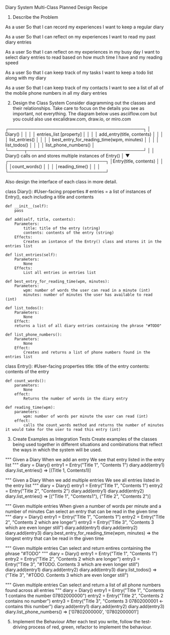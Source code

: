 Diary System Multi-Class Planned Design Recipe

1. Describe the Problem

As a user
So that I can record my experiences
I want to keep a regular diary

As a user
So that I can reflect on my experiences
I want to read my past diary entries

As a user
So that I can reflect on my experiences in my busy day
I want to select diary entries to read based on how much time I have and my reading speed

As a user
So that I can keep track of my tasks
I want to keep a todo list along with my diary

As a user
So that I can keep track of my contacts
I want to see a list of all of the mobile phone numbers in all my diary entries

2. Design the Class System
Consider diagramming out the classes and their relationships. Take care to focus on the details you see as important, not everything. The diagram below uses asciiflow.com but you could also use excalidraw.com, draw.io, or miro.com


  ┌───────────────────────────────────────────┐
  │ Diary()                                   │
  │                                           │
  │ entries_list [property]                   │
  │                                           │
  │ add_entry(title, contents)                │
  │                                           │
  │ list_entries()                            │
  │                                           │
  │ best_entry_for_reading_time(wpm, minutes) │
  │                                           │
  │ list_todos()                              │
  │                                           │
  │ list_phone_numbers()                      │
  └─────┬─────────────────────────────────────┘
        │
        │  Diary() calls on and stores multiple instances of Entry()
        │
        ▼
  ┌───────────────────────────────┐
  │Entry(title, contents)         │
  │                               │
  │count_words()                  │
  │                               │
  │reading_time()                 │
  │                               │
  └───────────────────────────────┘

Also design the interface of each class in more detail.

class Diary():
    #User-facing properties
    # entries = a list of instances of Entry(), each including a title and contents

    def __init__(self):
        pass

    def add(self, title, contents):
        Parameters:
            title: title of the entry (string)
            contents: contents of the entry (string)
        Effects:
            Creates an isntance of the Entry() class and stores it in the entries list

    def list_entries(self):
        Parameters:
            None
        Effects:
            List all entries in entries list

    def best_entry_for_reading_time(wpm, minutes):
        Parameters:
            wpm: number of words the user can read in a minute (int)
            minutes: number of minutes the user has available to read (int)

    def list_todos():
        Parameters:
            None
        Effect:
        returns a list of all diary entries containing the phrase "#TODO"

    def list_phone_numbers():
        Parameters:
            None
        Effect:
            Creates and returns a list of phone numbers found in the entries list


class Entry():
    #User-facing properties
        title: title of the entry
        contents: contents of the entry

    def count_words():
        parameters: 
            None
        effect:
            Returns the number of words in the diary entry

    def reading_time(wpm):
        parameters:
            wpm: number of words per minute the user can read (int)
        effect:
            calls the count_words method and returns the number of minutes it would take for the user to read this entry (int)


3. Create Examples as Integration Tests
Create examples of the classes being used together in different situations and combinations that reflect the ways in which the system will be used.

"""
Given a Diary
When we add an entry
We see that entry listed in the entry list
"""
diary = Diary()
entry1 = Entry("Title 1", "Contents 1")
diary.add(entry1)
diary.list_entries() => [(Title 1, Contents1)]

"""
Given a Diary
When we add multiple entries
We see all entries listed in the entry list
"""
diary = Diary()
entry1 = Entry("Title 1", "Contents 1")
entry2 = Entry("Title 2", "Contents 2")
diary.add(entry1)
diary.add(entry2)
diary.list_entries() => [("Title 1", "Contents1"), ("Title 2", "Contents 2")]

"""
Given multiple entries
When given a number of words per minute and a number of minutes
Can select an entry that can be read in the given time
"""
diary = Diary()
entry1 = Entry("Title 1", "Contents 1")
entry2 = Entry("Title 2", "Contents 2 which are longer")
entry3 = Entry("Title 3", "Contents 3 which are even longer still")
diary.add(entry1)
diary.add(entry2)
diary.add(entry3)
diary.best_entry_for_reading_time(wpm, minutes) => the longest entry that can be read in the given time

"""
Given multiple entries
Can select and return entires containing the phrase "#TODO"
"""
diary = Diary()
entry1 = Entry("Title 1", "Contents 1")
entry2 = Entry("Title 2", "Contents 2 which are longer")
entry3 = Entry("Title 3", "#TODO. Contents 3 which are even longer still")
diary.add(entry1)
diary.add(entry2)
diary.add(entry3)
diary.list_todos() => ("Title 3", "#TODO. Contents 3 which are even longer still")

"""
Given multiple entries
Can select and return a list of all phone numbers found across all entries
"""
diary = Diary()
entry1 = Entry("Title 1", "Contents 1 contains the number 07802000000")
entry2 = Entry("Title 2", "Contents 2 contains no number")
entry3 = Entry("Title 3", "Contents 3 07802000001 <- contains this number")
diary.add(entry1)
diary.add(entry2)
diary.add(entry3)
diary.list_phone_numbers() => ['07802000000', '07802000001']


5. Implement the Behaviour
After each test you write, follow the test-driving process of red, green, refactor to implement the behaviour.